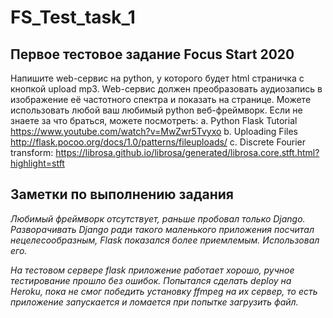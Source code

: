 # FS_Test_task_1
## Первое тестовое задание Focus Start 2020

Напишите web-сервис на python, у которого будет html страничка с кнопкой upload mp3.
Web-сервис должен преобразовать аудиозапись в изображение её частотного спектра и
показать на странице. Можете использовать любой ваш любимый python веб-фреймворк.
Если не знаете за что браться, можете посмотреть:
a. Python Flask Tutorial https://www.youtube.com/watch?v=MwZwr5Tvyxo
b. Uploading Files http://flask.pocoo.org/docs/1.0/patterns/fileuploads/
c. Discrete Fourier transform:
https://librosa.github.io/librosa/generated/librosa.core.stft.html?highlight=stft

## Заметки по выполнению задания

*Любимый фреймворк отсутствует, раньше пробовал только Django. Разворачивать Django
ради такого маленького приложения посчитал нецелесообразным, Flask показался более 
приемлемым. Использовал его.*

*На тестовом сервере flask приложение работает хорошо, ручное тестирование прошло без 
ошибок. Попытался сделать deploy на Heroku, пока не смог победить установку ffmpeg на
их сервер, то есть приложение запускается и ломается при попытке загрузить файл.* 
